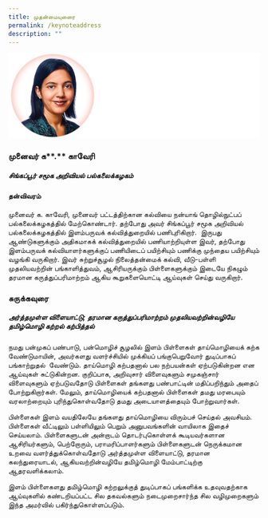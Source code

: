 ```yaml
---
title: முதன்மையுரைை
permalink: /keynoteaddress
description: ""
---
```

![](/images/Dr%20Kaveri2.png)
			
### **முனைவர்** **க****.** **காவேரி** 	
##### சிங்கப்பூர் சமூக அறிவியல் பல்கலைக்கழகம்

####    **தன்விவரம்**

முனைவர் க. காவேரி, முனைவர் பட்டத்திற்கான கல்வியை நன்யாங் தொழில்நுட்பப் பல்கலைக்கழகத்தில் மேற்கொண்டார். தற்போது அவர் சிங்கப்பூர் சமூக அறிவியல் பல்கலைக்கழகத்தில் இளம்பருவக் கல்வித்துறையில் பணிபுரிகிறார்.  இருபது ஆண்டுகளுக்கும் அதிகமாகக் கல்வித்துறையில் பணியாற்றியுள்ள இவர், தற்போது இளம்பருவக் கல்வியாளர்களுக்குப் பணியிடைப் பயிற்சியும் பணிக்கு முந்தைய பயிற்சியும் வழங்கி வருகிறார். இவர் சுற்றுச்சூழல் நிலைத்தன்மைக் கல்வி, வீடு-பள்ளி முதலியவற்றின் பங்காளித்துவம், ஆசிரியருக்கும் பிள்ளைகளுக்கும் இடையே நிகழும் தரமான கருத்துப்பரிமாற்றம் ஆகிய கூறுகளையொட்டி ஆய்வுகள் செய்து வருகிறார்.

###    **சுருக்கவுரை**
##### அர்த்தமுள்ள விளையாட்டு; தரமான கருத்துப்பரிமாற்றம் முதலியவற்றின்வழியே தமிழ்மொழி கற்றல் கற்பித்தல்
				 
நமது பன்முகப் பண்பாடு, பன்மொழிச் சூழலில் இளம் பிள்ளைகள் தாய்மொழியைக் கற்க வேண்டுமாயின், அவர்களது வளர்ச்சியில் முக்கியப் பங்குபெறுவோர் துடிப்பாகப் பங்காற்றுதல்  வேண்டும். தாய்மொழி கற்பதனால் பல நற்பயன்கள் ஏற்படுகின்றன என ஆய்வுகள் சுட்டுகின்றன. குறிப்பாக, அறிவுசார் விளைவுகளும் சமுகஞ்சார் விளைவுகளும் ஏற்படுவதோடு பிள்ளைகள் தங்களது பண்பாட்டின் மதிப்பறிந்தும் அதைப் போற்றுகிறார்கள். மேலும், தாய்மொழியைக் கற்பதனால் பிள்ளைகள் தமது மரபையும் வரலாற்றையும் புரிந்துகொள்வதோடு தமது அடையாளத்தையும் போற்றுவார்கள்.

பிள்ளைகள் இளம் வயதிலேயே தங்களது தாய்மொழியை விரும்பச் செய்தல் அவசியம். பிள்ளைகள் வீட்டிலும் பள்ளியிலும் பெறும் அனுபவங்களின் வாயிலாக இதைச் செய்யலாம். பிள்ளைகளுடன் அன்றாடம் தொடர்புகொள்ளக் கூடியவர்களான ஆசிரியர்களும், பெற்றோரும், பராமரிப்பாளர்களும் பிள்ளைகளுடன் நெருக்கமான உறவை வளர்த்துக்கொள்வதோடு அர்த்தமுள்ள விளையாட்டு, தரமான கலந்துரையாடல், ஆகியவற்றின்வழியே தமிழ்மொழி மேம்பாட்டிற்கு ஆதரவளிக்கலாம்.

இளம் பிள்ளைகளது தமிழ்மொழி கற்றலுக்குத் துடிப்பாகப் பங்களிக்க உதவுவதற்காக ஆய்வுகளில் கண்டறியப்பட்ட சில தகவல்களும் நடைமுறைசார்ந்த சில வழிமுறைகளும் இந்த அமர்வில் பகிர்ந்துகொள்ளப்படும்.